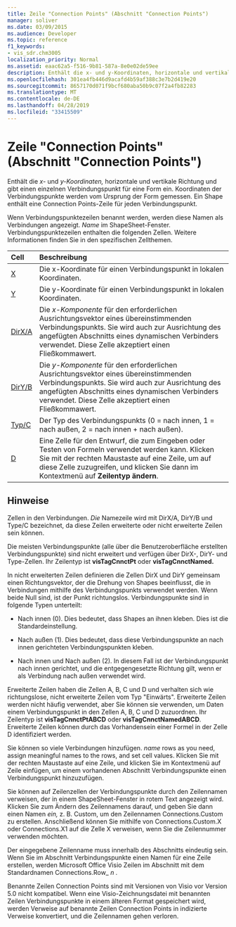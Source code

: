 ```yaml
---
title: Zeile "Connection Points" (Abschnitt "Connection Points")
manager: soliver
ms.date: 03/09/2015
ms.audience: Developer
ms.topic: reference
f1_keywords:
- vis_sdr.chm3005
localization_priority: Normal
ms.assetid: eaac62a5-f516-9b81-587a-8e0e02de59ee
description: Enthält die x- und y-Koordinaten, horizontale und vertikale Richtung und gibt einen einzelnen Verbindungspunkt für eine Form ein. Koordinaten der Verbindungspunkte werden vom Ursprung der Form gemessen. Ein Shape enthält eine Connection Points-Zeile für jeden Verbindungspunkt.
ms.openlocfilehash: 301ea4fb446d9acafd4b59af388c3e7b2d419e20
ms.sourcegitcommit: 8657170d071f9bcf680aba50b9c07f2a4fb82283
ms.translationtype: MT
ms.contentlocale: de-DE
ms.lasthandoff: 04/28/2019
ms.locfileid: "33415509"
---
```

# <a name="connection-points-row-connection-points-section"></a>Zeile "Connection Points" (Abschnitt "Connection Points")

Enthält die  *x-*  und  *y-Koordinaten,*  horizontale und vertikale Richtung und gibt einen einzelnen Verbindungspunkt für eine Form ein. Koordinaten der Verbindungspunkte werden vom Ursprung der Form gemessen. Ein Shape enthält eine Connection Points-Zeile für jeden Verbindungspunkt. 
  
Wenn Verbindungspunktezeilen benannt werden, werden diese Namen als Verbindungen angezeigt. *Name*  im ShapeSheet-Fenster. Verbindungspunktezeilen enthalten die folgenden Zellen. Weitere Informationen finden Sie in den spezifischen Zellthemen. 
  
|**Cell**|**Beschreibung**|
|:-----|:-----|
|[X](x-cell-connection-points-section.md) <br/> |Die  x-Koordinate für einen Verbindungspunkt in lokalen Koordinaten.  <br/> |
|[Y](y-cell-connection-points-section.md) <br/> |Die  y-Koordinate für einen Verbindungspunkt in lokalen Koordinaten.  <br/> |
|[DirX/A](dirxa-cell-connection-points-section.md) <br/> |Die  *x-Komponente*  für den erforderlichen Ausrichtungsvektor eines übereinstimmenden Verbindungspunkts. Sie wird auch zur Ausrichtung des angefügten Abschnitts eines dynamischen Verbinders verwendet. Diese Zelle akzeptiert einen Fließkommawert.  <br/> |
|[DirY/B](diryb-cell-connection-points-section.md) <br/> |Die  *y-Komponente*  für den erforderlichen Ausrichtungsvektor eines übereinstimmenden Verbindungspunkts. Sie wird auch zur Ausrichtung des angefügten Abschnitts eines dynamischen Verbinders verwendet. Diese Zelle akzeptiert einen Fließkommawert.  <br/> |
|[Typ/C](typec-cell-connection-points-section.md) <br/> |Der Typ des Verbindungspunkts (0 = nach innen, 1 = nach außen, 2 = nach innen + nach außen).  <br/> |
|[D](d-cell-connection-points-section.md) <br/> |Eine Zelle für den Entwurf, die zum Eingeben oder Testen von Formeln verwendet werden kann. Klicken Sie mit der rechten Maustaste auf eine Zeile, um auf diese Zelle zuzugreifen, und klicken Sie dann im Kontextmenü auf **Zeilentyp ändern**.<br/> |
   
## <a name="remarks"></a>Hinweise

Zellen in den Verbindungen. *Die*  Namezeile wird mit DirX/A, DirY/B und Type/C bezeichnet, da diese Zeilen erweiterte oder nicht erweiterte Zeilen sein können. 
  
Die meisten Verbindungspunkte (alle über die Benutzeroberfläche erstellten Verbindungspunkte) sind nicht erweitert und verfügen über DirX-, DirY- und Type-Zellen. Ihr Zeilentyp ist **visTagCnnctPt** oder **visTagCnnctNamed.**
  
In nicht erweiterten Zeilen definieren die Zellen DirX und DirY gemeinsam einen Richtungsvektor, der die Drehung von Shapes beeinflusst, die in Verbindungen mithilfe des Verbindungspunkts verwendet werden. Wenn beide Null sind, ist der Punkt richtungslos. Verbindungspunkte sind in folgende Typen unterteilt:
  
- Nach innen (0). Dies bedeutet, dass Shapes an ihnen kleben. Dies ist die Standardeinstellung.
    
- Nach außen (1). Dies bedeutet, dass diese Verbindungspunkte an nach innen gerichteten Verbindungspunkten kleben.
    
- Nach innen und Nach außen (2). In diesem Fall ist der Verbindungspunkt nach innen gerichtet, und die entgegengesetzte Richtung gilt, wenn er als Verbindung nach außen verwendet wird.
    
Erweiterte Zeilen haben die Zellen A, B, C und D und verhalten sich wie richtungslose, nicht erweiterte Zeilen vom Typ "Einwärts". Erweiterte Zeilen werden nicht häufig verwendet, aber Sie können sie verwenden, um Daten einem Verbindungspunkt in den Zellen A, B, C und D zuzuordnen. Ihr Zeilentyp ist **visTagCnnctPtABCD** oder **visTagCnnctNamedABCD**. Erweiterte Zeilen können durch das Vorhandensein einer Formel in der Zelle D identifiziert werden. 
  
 Sie können so viele Verbindungen hinzufügen.  *name*  rows as you need, assign meaningful names to the rows, and set cell values. Klicken Sie mit der rechten Maustaste auf eine Zeile,  und klicken Sie im Kontextmenü auf Zeile einfügen, um einem vorhandenen Abschnitt Verbindungspunkte einen Verbindungspunkt hinzuzufügen. 
  
Sie können auf Zeilenzellen der Verbindungspunkte durch den Zeilennamen verweisen, der in einem ShapeSheet-Fenster in rotem Text angezeigt wird. Klicken Sie zum Ändern des Zeilennamens darauf, und geben Sie dann einen Namen  *ein,*  z. B. Custom, um den Zeilennamen Connections.Custom zu erstellen. Anschließend können Sie mithilfe von Connections.Custom.X oder Connections.X1 auf die Zelle X verweisen, wenn Sie die Zeilennummer verwenden möchten. 
  
Der eingegebene Zeilenname muss innerhalb des Abschnitts eindeutig sein. Wenn Sie im Abschnitt Verbindungspunkte einen Namen für eine Zeile erstellen, werden Microsoft Office Visio Zeilen im Abschnitt mit dem Standardnamen Connections.Row_ *n .* 
  
Benannte Zeilen Connection Points sind mit Versionen von Visio vor Version 5.0 nicht kompatibel. Wenn eine Visio-Zeichnungsdatei mit benannten Zeilen Verbindungspunkte in einem älteren Format gespeichert wird, werden Verweise auf benannte Zeilen Connection Points in indizierte Verweise konvertiert, und die Zeilennamen gehen verloren.
  

